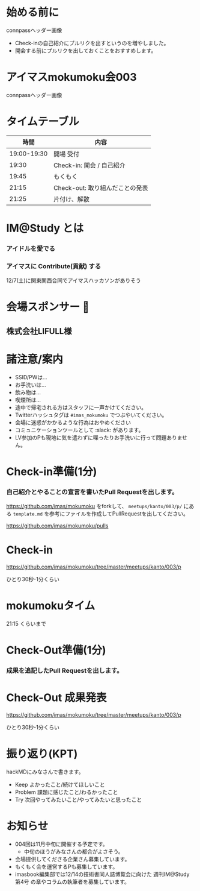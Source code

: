 # 始める前に

connpassヘッダー画像

- Check-inの自己紹介にプルリクを出すというのを増やしました。
- 開会する前にプルリクを出しておくことをおすすめします。

# アイマスmokumoku会003

connpassヘッダー画像

# タイムテーブル

| 時間        | 内容                            |
| ----------- | ------------------------------- |
| 19:00-19:30 | 開場 受付                       |
| 19:30       | Check-in: 開会 / 自己紹介       |
| 19:45       | もくもく                        |
| 21:15       | Check-out: 取り組んだことの発表 |
| 21:25       | 片付け、解散                    |

# IM@Study とは

### アイドルを愛でる
### アイマスに Contribute(貢献) する

12/7(土)に関東関西合同でアイマスハッカソンがありそう

# 会場スポンサー :clap:

## 株式会社LIFULL様

# 諸注意/案内

- SSID/PWは...
- お手洗いは...
- 飲み物は...
- 喫煙所は...
- 途中で帰宅される方はスタッフに一声かけてください。
- Twitterハッシュタグは `#imas_mokumoku` でつぶやいてください。
- 会場に迷惑がかかるような行為はおやめください
- コミュニケーションツールとして :slack: があります。
- LV参加のPも現地に気を遣わずに喋ったりお手洗いに行って問題ありません。

# Check-in準備(1分)

### 自己紹介とやることの宣言を書いたPull Requestを出します。

https://github.com/imas/mokumoku をforkして、 `meetups/kanto/003/p/` にある `template.md` を参考にファイルを作成してPullRequestを出してください。

https://github.com/imas/mokumoku/pulls

# Check-in

https://github.com/imas/mokumoku/tree/master/meetups/kanto/003/p

ひとり30秒-1分くらい

# mokumokuタイム

21:15 くらいまで

# Check-Out準備(1分)

### 成果を追記したPull Requestを出します。

# Check-Out 成果発表

https://github.com/imas/mokumoku/tree/master/meetups/kanto/003/p

ひとり30秒-1分くらい

# 振り返り(KPT)

hackMDにみなさんで書きます。

- Keep よかったこと/続けてほしいこと
- Problem 課題に感じたこと/わるかったこと
- Try 次回やってみたいこと/やってみたいと思ったこと

# お知らせ

- 004回は11月中旬に開催する予定です。
  - 中旬のほうがみなさんの都合がよさそう。
- 会場提供してくださる企業さん募集しています。
- もくもく会を運営するPも募集しています。
- imasbook編集部では12/14の技術書同人誌博覧会に向けた 週刊IM@Study 第4号 の章やコラムの執筆者を募集しています。
